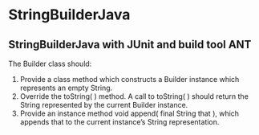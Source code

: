 # StringBuilderJava
## StringBuilderJava with JUnit and build tool ANT
The Builder class should:
1. Provide a class method which constructs a Builder instance which represents an empty
String.
2. Override the toString( ) method. A call to toString( ) should return the String represented by the current Builder instance.
3. Provide an instance method void append( final String that ), which appends that to
the current instance’s String representation.
